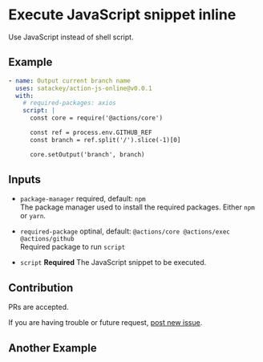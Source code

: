 # Execute JavaScript snippet inline
Use JavaScript instead of shell script.

## Example
```yaml
- name: Output current branch name
  uses: satackey/action-js-online@v0.0.1
  with:
    # required-packages: axios
    script: |
      const core = require('@actions/core')

      const ref = process.env.GITHUB_REF
      const branch = ref.split('/').slice(-1)[0]

      core.setOutput('branch', branch)
```

## Inputs
- `package-manager` required, default: `npm`  
  The package manager used to install the required packages.
  Either `npm` or `yarn`.

- `required-package` optinal, default: `@actions/core @actions/exec @actions/github`  
  Required package to run `script`

- `script` **Required**
    The JavaScript snippet to be executed.

## Contribution
PRs are accepted.

If you are having trouble or future request, [post new issue](https://github.com/satackey/action-js-inline/issues/new).

## Another Example